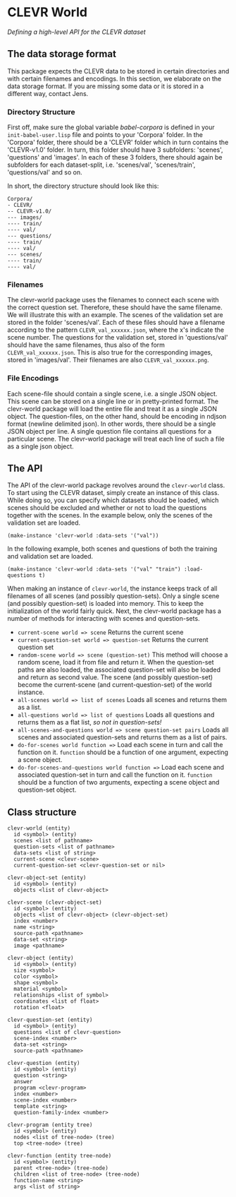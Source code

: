 # CLEVR World

_Defining a high-level API for the CLEVR dataset_

## The data storage format

This package expects the CLEVR data to be stored in certain directories and with certain filenames and encodings. In this section, we elaborate on the data storage format. If you are missing some data or it is stored in a different way, contact Jens.

### Directory Structure

First off, make sure the global variable *babel-corpora* is defined in your `init-babel-user.lisp` file and points to your 'Corpora' folder. In the 'Corpora' folder, there should be a 'CLEVR' folder which in turn contains the 'CLEVR-v1.0' folder. In turn, this folder should have 3 subfolders: 'scenes', 'questions' and 'images'. In each of these 3 folders, there should again be subfolders for each dataset-split, i.e. 'scenes/val', 'scenes/train', 'questions/val' and so on.

In short, the directory structure should look like this:

```
Corpora/
- CLEVR/
-- CLEVR-v1.0/
--- images/
---- train/
---- val/
--- questions/
---- train/
---- val/
--- scenes/
---- train/
---- val/
```
### Filenames

The clevr-world package uses the filenames to connect each scene with the correct question set. Therefore, these should have the same filename. We will illustrate this with an example. The scenes of the validation set are stored in the folder 'scenes/val'. Each of these files should have a filename according to the pattern `CLEVR_val_xxxxxx.json`, where the x's indicate the scene number. The questions for the validation set, stored in 'questions/val' should have the same filenames, thus also of the form `CLEVR_val_xxxxxx.json`. This is also true for the corresponding images, stored in 'images/val'. Their filenames are also `CLEVR_val_xxxxxx.png`.

### File Encodings

Each scene-file should contain a single scene, i.e. a single JSON object. This scene can be stored on a single line or in pretty-printed format. The clevr-world package will load the entire file and treat it as a single JSON object. The question-files, on the other hand, should be encoding in ndjson format (newline delimited json). In other words, there should be a single JSON object per line. A single question file contains all questions for a particular scene. The clevr-world package will treat each line of such a file as a single json object.

## The API

The API of the clevr-world package revolves around the `clevr-world` class. To start using the CLEVR dataset, simply create an instance of this class. While doing so, you can specify which datasets should be loaded, which scenes should be excluded and whether or not to load the questions together with the scenes. In the example below, only the scenes of the validation set are loaded.

```
(make-instance 'clevr-world :data-sets '("val"))
```

In the following example, both scenes and questions of both the training and validation set are loaded.

```
(make-instance 'clevr-world :data-sets '("val" "train") :load-questions t)
```

When making an instance of `clevr-world`, the instance keeps track of all filenames of all scenes (and possibly question-sets). Only a single scene (and possibly question-set) is loaded into memory. This to keep the initialization of the world fairly quick. Next, the clevr-world package has a number of methods for interacting with scenes and question-sets.

 - `current-scene world => scene` Returns the current scene
 - `current-question-set world => question-set` Returns the current question set
 - `random-scene world => scene (question-set)` This method will choose a random scene, load it from file and return it. When the question-set paths are also loaded, the associated question-set will also be loaded and return as second value. The scene (and possibly question-set) become the current-scene (and current-question-set) of the world instance.
 - `all-scenes world => list of scenes` Loads all scenes and returns them as a list.
 - `all-questions world => list of questions` Loads all questions and returns them as a flat list, _so not in question-sets!_
 - `all-scenes-and-questions world => scene question-set pairs` Loads all scenes and associated question-sets and returns them as a list of pairs.
 - `do-for-scenes world function =>` Load each scene in turn and call the function on it. `function` should be a function of one argument, expecting a scene object.
 - `do-for-scenes-and-questions world function =>` Load each scene and associated question-set in turn and call the function on it. `function` should be a function of two arguments, expecting a scene object and question-set object.


## Class structure

```
clevr-world (entity)
  id <symbol> (entity)
  scenes <list of pathname>
  question-sets <list of pathname>
  data-sets <list of string>
  current-scene <clevr-scene>
  current-question-set <clevr-question-set or nil>
```

```
clevr-object-set (entity)
  id <symbol> (entity)
  objects <list of clevr-object>
```

```
clevr-scene (clevr-object-set)
  id <symbol> (entity)
  objects <list of clevr-object> (clevr-object-set)
  index <number>
  name <string>
  source-path <pathname>
  data-set <string>
  image <pathname>
```

```
clevr-object (entity)
  id <symbol> (entity)
  size <symbol>
  color <symbol>
  shape <symbol>
  material <symbol>
  relationships <list of symbol>
  coordinates <list of float>
  rotation <float>
```

```
clevr-question-set (entity)
  id <symbol> (entity)
  questions <list of clevr-question>
  scene-index <number>
  data-set <string>
  source-path <pathname>
```

```
clevr-question (entity)
  id <symbol> (entity)
  question <string>
  answer
  program <clevr-program>
  index <number>
  scene-index <number>
  template <string>
  question-family-index <number>
```

```
clevr-program (entity tree)
  id <symbol> (entity)
  nodes <list of tree-node> (tree)
  top <tree-node> (tree)
```

```
clevr-function (entity tree-node)
  id <symbol> (entity)
  parent <tree-node> (tree-node)
  children <list of tree-node> (tree-node)
  function-name <string>
  args <list of string>
```

